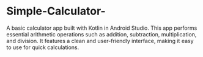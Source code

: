 # Simple-Calculator-
A basic calculator app built with Kotlin in Android Studio. This app performs essential arithmetic operations such as addition, subtraction, multiplication, and division. It features a clean and user-friendly interface, making it easy to use for quick calculations.
